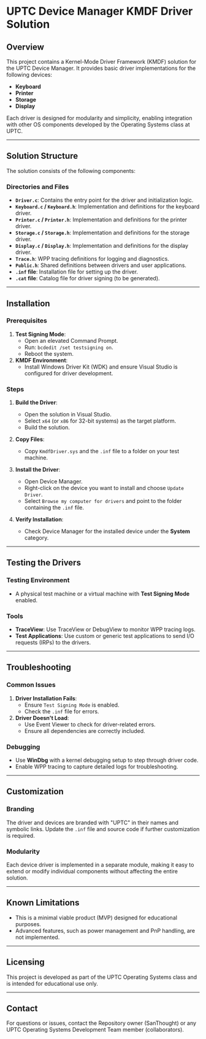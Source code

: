 # UPTC Device Manager KMDF Driver Solution

## Overview

This project contains a Kernel-Mode Driver Framework (KMDF) solution for the UPTC Device Manager. It provides basic driver implementations for the following devices:
- **Keyboard**
- **Printer**
- **Storage**
- **Display**

Each driver is designed for modularity and simplicity, enabling integration with other OS components developed by the Operating Systems class at UPTC.

---

## Solution Structure

The solution consists of the following components:

### Directories and Files
- **`Driver.c`**: Contains the entry point for the driver and initialization logic.
- **`Keyboard.c` / `Keyboard.h`**: Implementation and definitions for the keyboard driver.
- **`Printer.c` / `Printer.h`**: Implementation and definitions for the printer driver.
- **`Storage.c` / `Storage.h`**: Implementation and definitions for the storage driver.
- **`Display.c` / `Display.h`**: Implementation and definitions for the display driver.
- **`Trace.h`**: WPP tracing definitions for logging and diagnostics.
- **`Public.h`**: Shared definitions between drivers and user applications.
- **`.inf` file**: Installation file for setting up the driver.
- **`.cat` file**: Catalog file for driver signing (to be generated).

---

## Installation

### Prerequisites
1. **Test Signing Mode**:
   - Open an elevated Command Prompt.
   - Run: `bcdedit /set testsigning on`.
   - Reboot the system.
2. **KMDF Environment**:
   - Install Windows Driver Kit (WDK) and ensure Visual Studio is configured for driver development.

### Steps
1. **Build the Driver**:
   - Open the solution in Visual Studio.
   - Select `x64` (or `x86` for 32-bit systems) as the target platform.
   - Build the solution.

2. **Copy Files**:
   - Copy `KmdfDriver.sys` and the `.inf` file to a folder on your test machine.

3. **Install the Driver**:
   - Open Device Manager.
   - Right-click on the device you want to install and choose `Update Driver`.
   - Select `Browse my computer for drivers` and point to the folder containing the `.inf` file.

4. **Verify Installation**:
   - Check Device Manager for the installed device under the **System** category.

---

## Testing the Drivers

### Testing Environment
- A physical test machine or a virtual machine with **Test Signing Mode** enabled.

### Tools
- **TraceView**: Use TraceView or DebugView to monitor WPP tracing logs.
- **Test Applications**: Use custom or generic test applications to send I/O requests (IRPs) to the drivers.

---

## Troubleshooting

### Common Issues
1. **Driver Installation Fails**:
   - Ensure `Test Signing Mode` is enabled.
   - Check the `.inf` file for errors.
2. **Driver Doesn't Load**:
   - Use Event Viewer to check for driver-related errors.
   - Ensure all dependencies are correctly included.

### Debugging
- Use **WinDbg** with a kernel debugging setup to step through driver code.
- Enable WPP tracing to capture detailed logs for troubleshooting.

---

## Customization

### Branding
The driver and devices are branded with "UPTC" in their names and symbolic links. Update the `.inf` file and source code if further customization is required.

### Modularity
Each device driver is implemented in a separate module, making it easy to extend or modify individual components without affecting the entire solution.

---

## Known Limitations

- This is a minimal viable product (MVP) designed for educational purposes.
- Advanced features, such as power management and PnP handling, are not implemented.

---

## Licensing

This project is developed as part of the UPTC Operating Systems class and is intended for educational use only.

---

## Contact

For questions or issues, contact the Repository owner (SanThought) or any UPTC Operating Systems Development Team member (collaborators).

